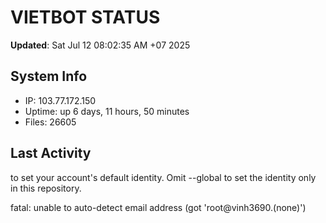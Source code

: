 # VIETBOT STATUS
**Updated**: Sat Jul 12 08:02:35 AM +07 2025

## System Info
- IP: 103.77.172.150
- Uptime: up 6 days, 11 hours, 50 minutes
- Files: 26605

## Last Activity

to set your account's default identity.
Omit --global to set the identity only in this repository.

fatal: unable to auto-detect email address (got 'root@vinh3690.(none)')
